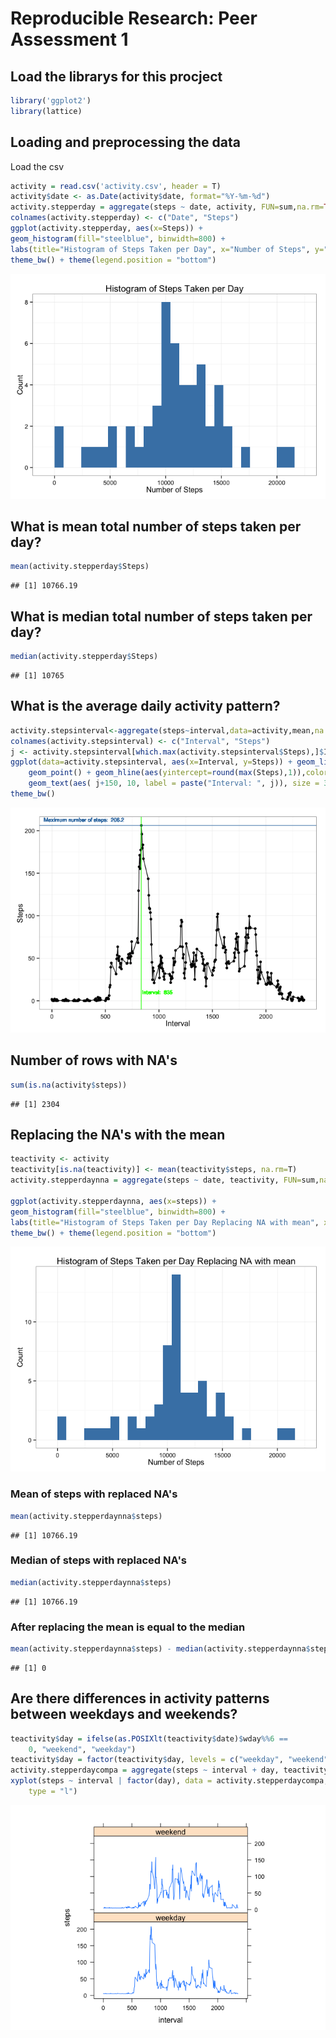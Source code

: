 # Reproducible Research: Peer Assessment 1
## Load the librarys for this procject

```r
library('ggplot2')
library(lattice)
```
## Loading and preprocessing the data
Load the csv

```r
activity = read.csv('activity.csv', header = T)
activity$date <- as.Date(activity$date, format="%Y-%m-%d")
activity.stepperday = aggregate(steps ~ date, activity, FUN=sum,na.rm=TRUE)
colnames(activity.stepperday) <- c("Date", "Steps")
ggplot(activity.stepperday, aes(x=Steps)) + 
geom_histogram(fill="steelblue", binwidth=800) + 
labs(title="Histogram of Steps Taken per Day", x="Number of Steps", y="Count") + 
theme_bw() + theme(legend.position = "bottom")    
```

![](PA1_template_files/figure-html/unnamed-chunk-2-1.png) 

## What is mean total number of steps taken per day?

```r
mean(activity.stepperday$Steps)
```

```
## [1] 10766.19
```

## What is median total number of steps taken per day?

```r
median(activity.stepperday$Steps)
```

```
## [1] 10765
```

## What is the average daily activity pattern?

```r
activity.stepsinterval<-aggregate(steps~interval,data=activity,mean,na.rm=TRUE)
colnames(activity.stepsinterval) <- c("Interval", "Steps")
j <- activity.stepsinterval[which.max(activity.stepsinterval$Steps),]$Interval
ggplot(data=activity.stepsinterval, aes(x=Interval, y=Steps)) + geom_line() +
    geom_point() + geom_hline(aes(yintercept=round(max(Steps),1)),color="steelblue") + geom_text(aes( 300, max(Steps), label = paste("Maximum number of steps: ", round(max(Steps),1)), vjust = -1), size = 3,color="steelblue") + geom_vline(xintercept=j,color="green") + 
    geom_text(aes( j+150, 10, label = paste("Interval: ", j)), size = 3,color="green")+ 
theme_bw()    
```

![](PA1_template_files/figure-html/unnamed-chunk-5-1.png) 

## Number of rows with NA's

```r
sum(is.na(activity$steps))
```

```
## [1] 2304
```

## Replacing the NA's with the mean 

```r
teactivity <- activity
teactivity[is.na(teactivity)] <- mean(teactivity$steps, na.rm=T)
activity.stepperdaynna = aggregate(steps ~ date, teactivity, FUN=sum,na.rm=TRUE)

ggplot(activity.stepperdaynna, aes(x=steps)) + 
geom_histogram(fill="steelblue", binwidth=800) + 
labs(title="Histogram of Steps Taken per Day Replacing NA with mean", x="Number of Steps", y="Count") + 
theme_bw() + theme(legend.position = "bottom")    
```

![](PA1_template_files/figure-html/unnamed-chunk-7-1.png) 

### Mean of steps with replaced NA's

```r
mean(activity.stepperdaynna$steps)
```

```
## [1] 10766.19
```

### Median of steps with replaced NA's

```r
median(activity.stepperdaynna$steps)
```

```
## [1] 10766.19
```

### After replacing the mean is equal to the median

```r
mean(activity.stepperdaynna$steps) - median(activity.stepperdaynna$steps)
```

```
## [1] 0
```

## Are there differences in activity patterns between weekdays and weekends?

```r
teactivity$day = ifelse(as.POSIXlt(teactivity$date)$wday%%6 == 
    0, "weekend", "weekday")
teactivity$day = factor(teactivity$day, levels = c("weekday", "weekend"))
activity.stepperdaycompa = aggregate(steps ~ interval + day, teactivity, mean)
xyplot(steps ~ interval | factor(day), data = activity.stepperdaycompa, aspect = 1/2, 
    type = "l")
```

![](PA1_template_files/figure-html/unnamed-chunk-11-1.png) 

